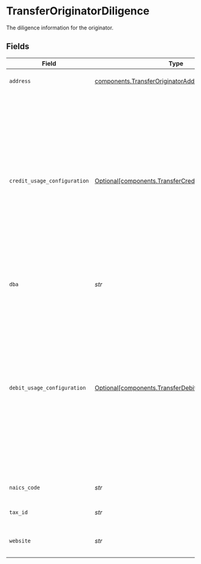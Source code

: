 # TransferOriginatorDiligence

The diligence information for the originator.


## Fields

| Field                                                                                                                                                                                                                           | Type                                                                                                                                                                                                                            | Required                                                                                                                                                                                                                        | Description                                                                                                                                                                                                                     |
| ------------------------------------------------------------------------------------------------------------------------------------------------------------------------------------------------------------------------------- | ------------------------------------------------------------------------------------------------------------------------------------------------------------------------------------------------------------------------------- | ------------------------------------------------------------------------------------------------------------------------------------------------------------------------------------------------------------------------------- | ------------------------------------------------------------------------------------------------------------------------------------------------------------------------------------------------------------------------------- |
| `address`                                                                                                                                                                                                                       | [components.TransferOriginatorAddress](../../models/components/transferoriginatoraddress.md)                                                                                                                                    | :heavy_check_mark:                                                                                                                                                                                                              | The originator's address.                                                                                                                                                                                                       |
| `credit_usage_configuration`                                                                                                                                                                                                    | [Optional[components.TransferCreditUsageConfiguration]](../../models/components/transfercreditusageconfiguration.md)                                                                                                            | :heavy_minus_sign:                                                                                                                                                                                                              | Specifies the originator's expected usage of credits. For all dollar amounts, use a decimal string with two digits of precision e.g. "10.00". This field is required if the originator is expected to process credit transfers. |
| `dba`                                                                                                                                                                                                                           | *str*                                                                                                                                                                                                                           | :heavy_check_mark:                                                                                                                                                                                                              | The business name of the originator.                                                                                                                                                                                            |
| `debit_usage_configuration`                                                                                                                                                                                                     | [Optional[components.TransferDebitUsageConfiguration]](../../models/components/transferdebitusageconfiguration.md)                                                                                                              | :heavy_minus_sign:                                                                                                                                                                                                              | Specifies the originator's expected usage of debits. For all dollar amounts, use a decimal string with two digits of precision e.g. "10.00". This field is required if the originator is expected to process debit transfers.   |
| `naics_code`                                                                                                                                                                                                                    | *str*                                                                                                                                                                                                                           | :heavy_check_mark:                                                                                                                                                                                                              | The NAICS code of the originator.                                                                                                                                                                                               |
| `tax_id`                                                                                                                                                                                                                        | *str*                                                                                                                                                                                                                           | :heavy_check_mark:                                                                                                                                                                                                              | The tax ID of the originator.                                                                                                                                                                                                   |
| `website`                                                                                                                                                                                                                       | *str*                                                                                                                                                                                                                           | :heavy_check_mark:                                                                                                                                                                                                              | The website of the originator.                                                                                                                                                                                                  |